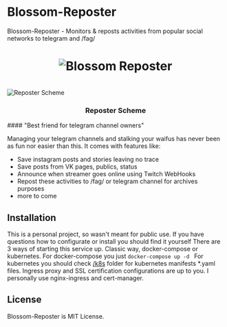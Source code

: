 Blossom-Reposter
================
Blossom-Reposter - Monitors & reposts activities from popular social networks to telegram and /fag/
<h1 align="center">
  <img src="https://raw.githubusercontent.com/wMw9/makaba-reposter/master/assets/img/post_sample.png" alt="Blossom Reposter"></a>
  <br>
</h1>
  <br>
  <img src="https://raw.githubusercontent.com/wMw9/makaba-reposter/master/assets/img/reposter_scheme.svg" alt="Reposter Scheme"></a>
  <h3 align="center">
  Reposter Scheme
  </h3>
#### "Best friend for telegram channel owners"

Managing your telegram channels and stalking your waifus has never been as fun nor easier than this. It comes with features like:

* Save instagram posts and stories leaving no trace
* Save posts from VK pages, publics, status
* Announce when streamer goes online using Twitch WebHooks
* Repost these activities to /fag/ or telegram channel for archives purposes
* more to come

## Installation
This is a personal project, so wasn't meant for public use. If you have questions how to configurate or install you should find it yourself
There are 3 ways of starting this service up. Classic way, docker-compose or kubernetes.
For docker-compose you just 
```docker-compose up -d ```
For kubernetes you should check [/k8s](k8s/) folder for kubernetes manifests *.yaml files. Ingress proxy and SSL certification configurations are up to you. I personally use nginx-ingress and cert-manager.

## License
Blossom-Reposter is MIT License.

